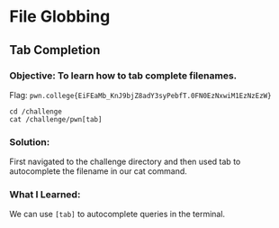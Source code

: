 # File Globbing
## Tab Completion

### Objective: To learn how to tab complete filenames.

Flag: `pwn.college{EiFEaMb_KnJ9bjZ8adY3syPebfT.0FN0EzNxwiM1EzNzEzW}`

```
cd /challenge
cat /challenge/pwn[tab]
```

### Solution:

First navigated to the challenge directory and then used tab to autocomplete the filename in our cat command.

### What I Learned:

We can use `[tab]` to autocomplete queries in the terminal.